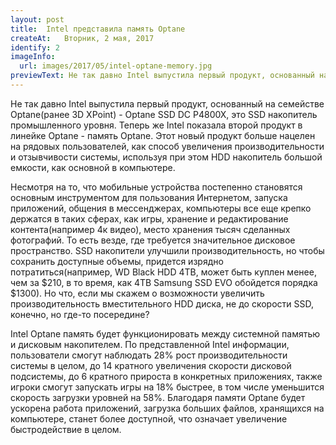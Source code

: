 ```yaml
---
layout: post
title:  Intel представила память Optane
createAt:   Вторник, 2 мая, 2017
identify: 2
imageInfo:
  url: images/2017/05/intel-optane-memory.jpg
previewText: Не так давно Intel выпустила первый продукт, основанный на семействе Optane(ранее 3D XPoint) - Optane SSD DC P4800X, это SSD накопитель промышленного уровня. Теперь же Intel показала второй продукт в линейке Optane - память Optane.
---
```


<div class="news-text">
  <p>Не так давно Intel выпустила первый продукт, основанный на семействе Optane(ранее 3D XPoint) - Optane SSD DC P4800X, это SSD накопитель промышленного уровня. Теперь же Intel показала второй продукт в линейке Optane - память Optane. Этот новый продукт больше нацелен на рядовых пользователей, как способ увеличения производительности и отзывчивости системы, используя при этом HDD накопитель большой емкости, как основной в компьютере.</p>

  <p>Несмотря на то, что мобильные устройства постепенно становятся основным инструментом для пользования Интернетом, запуска приложений, общения в мессенджерах, компьютеры все еще крепко держатся в таких сферах, как игры, хранение и редактирование контента(например 4к видео), место хранения тысяч сделанных фотографий. То есть везде, где требуется значительное дисковое пространство. SSD накопители улучшили производительность, но чтобы сохранить доступные объемы, придется изрядно потратиться(например, WD Black HDD 4TB, может быть куплен менее, чем за $210, в то время, как 4TB Samsung SSD EVO обойдется порядка $1300). Но что, если мы скажем о возможности увеличить производительность вместительного HDD диска, не до скорости SSD, конечно, но где-то посередине?</p>

  <p>Intel Optane память будет функционировать между системной памятью и дисковым накопителем. По представленной Intel информации, пользователи смогут наблюдать 28% рост производительности системы в целом, до 14 кратного увеличения скорости дисковой подсистемы, до 6 кратного прироста в конкретных приложениях, также игроки смогут запускать игры на 18% быстрее, в том числе уменьшится скорость загрузки уровней на 58%. Благодаря памяти Optane будет ускорена работа приложений, загрузка больших файлов, хранящихся на компьютере, станет более доступной, что означает увеличение быстродействие в целом.</p>
</div>
